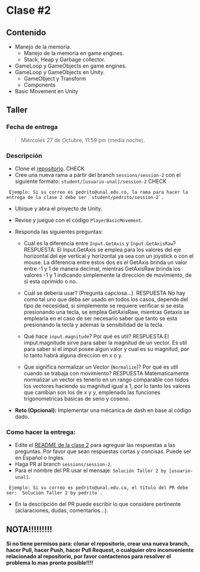 # Clase #2

## Contenido

- Manejo de la memoria.
  - Manejo de la memoria en game engines.
  - Stack, Heap y Garbage collector.
- GameLoop y GameObjects en game engines.
- GameLoop y GameObjects en Unity.
  - GameObject y Transform
  - Components
- Basic Movement en Unity

## Taller

### Fecha de entrega
> Miércoles 27 de Octubre, 11:59 pm (media noche).

### Descripción
- Clone el [repositorio](https://github.com/UNAL-IntroVideojuegos-2021-2/intro-videogames-2021-2). CHECK
- Cree una nueva rama a partir del branch `sessions/session-2` con el siguiente formato: `student/[usuario-unal]/session-2` CHECK
```
 Ejemplo: Si su correo es pedrito@unal.edu.co, la rama para hacer la entrega de la clase 2 debe ser `student/pedrito/session-2`.
```
- Ubique y abra el proyecto de Unity.
- Revise y juegue con el código `PlayerBasicMovement`.
- Responda las siguientes preguntas:
  - Cuál es la diferencia entre `Input.GetAxis` y `Input.GetAxisRaw`?
      RESPUESTA: 
        El Input.GetAxis se emplea para los valores del eje horizontal del eje vertical y horizontal ya sea con un joystick o con el mouse. La diferencia entre estos dos es el GetAxis brinda un valor entre -1 y 1 de manera decimal, mientras GetAxisRaw brinda los valores -1 y 1 indicando simplemente la direccion de movimiento, de si esta oprimido o no.

  - Cuál se deberia usar? (Pregunta capciosa...).
      RESPUESTA
        No hay como tal uno que deba ser usado en todos los casos, depende del tipo de necesidad, si simplemente se requiere verificar si se esta presionando una tecla, se emplea GetAxisRaw, mientras Getaxis se emplearia en el caso de ser necesario saber que tanto se esta presionando la tecla y ademas la sensibilidad de la tecla.

  - Qué hace `input.magnitude`? Por qué es util?
      RESPUESTA
        El imput.magnitude sirve para saber la magnitud de un vector. Es util para saber si el imput posee algun valor y cual es su magnitud, por lo tanto habrá alguna direccion en x o y.

  - Que significa normalizar un Vector (`Normalize`)? Por qué es util cuando se trabaja con movimiento?
      RESPUESTA
        Matematicamente normalizar un vector es tenerlo en un rango comparable con todos los vectores haciendo su magnitud igual a 1, por lo tanto los valores que cambian son los de x y y, emplenado las funciones trigonometricas basicas de seno y coseno.

- **Reto (Opcional):** Implementar una mécanica de dash en base al código dado.

### Como hacer la entrega:
- Edite el [README de la clase 2](https://github.com/UNAL-IntroVideojuegos-2021-2/intro-videogames-2021-2/blob/main/Clase2/README.md) para agreguar las respuestas a las preguntas. Por favor que sean respuestas cortas y concisas. Puede ser en Español o Ingles.
- Haga PR al branch `sessions/session-2`. 
- Para el nombre del PR usar el mensaje: `Solución Taller 2 by [usuario-unal]`. 
```
 Ejemplo: Si su correo es pedrito@unal.edu.co, el título del PR debe ser: `Solución Taller 2 by pedrito`.
```
- En la descripción del PR puede escribir lo que considere pertinente (aclaraciones, dudas, comentarios...).

## NOTA!!!!!!!!!
**Si no tiene permisos para: clonar el repositorio, crear una nueva branch, hacer Pull, hacer Push, hacer Pull Request, o cualquier otro inconveniente relacionado al repositorio, por favor contactenos para resolver el problema lo mas pronto posible!!!!**